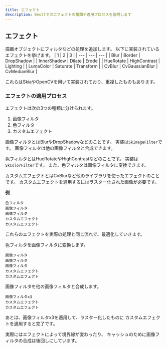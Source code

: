 ```yaml
---
title: エフェクト
description: Beutlでのエフェクトの種類や適用プロセスを説明します
---
```


## エフェクト

描画オブジェクトにフィルタなどの処理を追加します。
以下に実装されているエフェクトを挙げます。
| 1 | 2 | 3 |
| --- | --- | --- |
| Blur | Border | DropShadow |
| InnerShadow | Dilate | Erode |
| HueRotate | HighContrast | Lighting |
| LumaColor | Saturate | Transform |
| CvBlur | CvGaussianBlur | CvMedianBlur |

これらはSkiaやOpenCVを用いて実装されており、重複したものもあります。

### エフェクトの適用プロセス

エフェクトは次の3つの種類に分けられます。
1. 画像フィルタ
2. 色フィルタ
3. カスタムエフェクト

画像フィルタとはBlurやDropShadowなどのことです。
実装は`SkImageFilter`です。
画像フィルタは他の画像フィルタと合成できます。

色フィルタとはHueRotateやHighContrastなどのことです。
実装は`SkColorFilter`です。
また、色フィルタは画像フィルタに変換できます。

カスタムエフェクトとはCvBlurなど他のライブラリを使ったエフェクトのことです。
カスタムエフェクトを適用するにはラスター化された画像が必要です。

**例**
```
色フィルタ
画像フィルタ
画像フィルタ
カスタムエフェクト
カスタムエフェクト
```
これらのエフェクトを実際の処理と同じ流れで、最適化していきます。

色フィルタを画像フィルタに変換します。
```
画像フィルタ
画像フィルタ
画像フィルタ
カスタムエフェクト
カスタムエフェクト
```

画像フィルタを他の画像フィルタと合成します。
```
画像フィルタx3
カスタムエフェクト
カスタムエフェクト
```

あとは、画像フィルタx3を適用して、ラスター化したものに
カスタムエフェクトを適用すると完了です。

実際にはエフェクトによって境界線が変わったり、
キャッシュのために画像フィルタの合成は後回しにしています。
